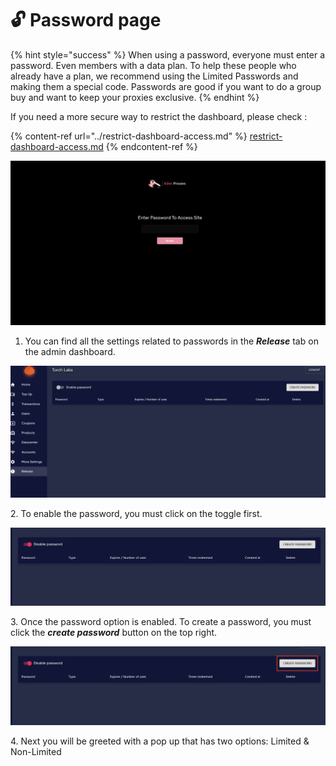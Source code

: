 # 🔓 Password page

{% hint style="success" %}
When using a password, everyone must enter a password. Even members with a data plan. To help these people who already have a plan, we recommend using the Limited Passwords and making them a special code. Passwords are good if you want to do a group buy and want to keep your proxies exclusive.
{% endhint %}

If you need a more secure way to restrict the dashboard, please check :

{% content-ref url="../restrict-dashboard-access.md" %}
[restrict-dashboard-access.md](../restrict-dashboard-access.md)
{% endcontent-ref %}

![Example Password Page](<../../.gitbook/assets/Screen Shot 2022-01-23 at 8.10.17 PM.png>)

1. You can find all the settings related to passwords in the _**Release**_ tab on the admin dashboard.

![](<../../.gitbook/assets/Screen Shot 2022-01-23 at 8.09.22 PM.png>)

2\. To enable the password, you must click on the toggle first.

![](<../../.gitbook/assets/Screen Shot 2022-01-23 at 8.09.46 PM (1).png>)

3\. Once the password option is enabled. To create a password, you must click the _**create password**_ button on the top right.

![](<../../.gitbook/assets/Screen Shot 2022-01-23 at 8.09.46 PM.png>)

4\. Next you will be greeted with a pop up that has two options: Limited & Non-Limited

